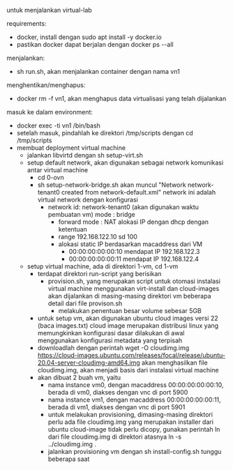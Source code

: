 untuk menjalankan virtual-lab

requirements:
- docker, install dengan sudo apt install -y docker.io
- pastikan docker dapat berjalan dengan docker ps --all

menjalankan:
- sh run.sh, akan menjalankan container dengan nama vn1

menghentikan/menghapus:
- docker rm -f vn1, akan menghapus data virtualisasi yang telah dijalankan

masuk ke dalam environment:
- docker exec -ti vn1 /bin/bash
- setelah masuk, pindahlah ke direktori /tmp/scripts dengan cd /tmp/scripts
- membuat deployment virtual machine
  - jalankan libvirtd dengan sh setup-virt.sh
  - setup default network, akan digunakan sebagai network komunikasi antar virtual machine
    - cd 0-ovn
    - sh setup-network-bridge.sh
      akan muncul "Network network-tenant0 created from network-default.xml"
      network ini adalah virtual network dengan konfigurasi
      * network id: network-tenant0 (akan digunakan waktu pembuatan vm)
	mode : bridge
        - forward mode : NAT
        alokasi IP dengan dhcp dengan ketentuan
        - range 192.168.122.10 sd 100
        - alokasi static IP berdasarkan macaddress dari VM
          - 00:00:00:00:00:10 mendapat IP 192.168.122.3
          - 00:00:00:00:00:11 mendapat IP 192.168.122.4
  - setup virtual machine, ada di direktori 1-vm, cd 1-vm
    - terdapat direktori run-script yang berisikan
      * provision.sh, yang merupakan script untuk otomasi instalasi virtual machine menggunakan virt-install dan cloud-images
        akan dijalankan di masing-masing direktori vm
        beberapa detail dari file provison.sh
        - melakukan penentuan besar volume sebesar 5GB
    - untuk setup vm, akan digunakan ubuntu cloud images versi 22 (baca images.txt)
      cloud image merupakan distribusi linux yang memungkinkan konfigurasi dasar dilakukan di awal menggunakan 
      konfigurasi metadata yang terpisah
    - downloadlah dengan perintah
         wget -O cloudimg.img https://cloud-images.ubuntu.com/releases/focal/release/ubuntu-20.04-server-cloudimg-amd64.img
         akan menghasilkan file cloudimg.img, akan menjadi basis dari instalasi virtual machine
    - akan dibuat 2 buah vm, yaitu
      - nama instance vm0, dengan macaddress 00:00:00:00:00:10, berada di vm0, diakses dengan vnc di port 5900
      - nama instance vm1, dengan macaddress 00:00:00:00:00:11, berada di vm1, diakses dengan vnc di port 5901
      - untuk melakukan provisioning, dimasing-masing direktori perlu ada file cloudimg.img yang merupakan installer dari ubuntu cloud-image
        tidak perlu dicopy, gunakan perintah ln dari file cloudimg.img di direktori atasnya
           ln -s ../cloudimg.img .
      - jalankan provisioning vm dengan sh install-config.sh
        tunggu beberapa saat
    
    

